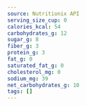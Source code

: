 ```yaml
---
source: Nutritionix API
serving_size_cup: 0
calories_kcal: 54
carbohydrates_g: 12
sugar_g: 8
fiber_g: 3
protein_g: 3
fat_g: 0
saturated_fat_g: 0
cholesterol_mg: 0
sodium_mg: 39
net_carbohydrates_g: 10
tags: []
---
```

